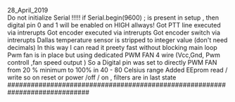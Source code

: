 28_April_2019	
Do not initialize Serial !!!!!
if  Serial.begin(9600) ;  is present in setup , then digital pin 0 and 1 will be enabled on HIGH allways!
Got PTT line executed via intrerupts
Got encoder executed via intrerupts
Got encoder switch via intrerupts
Dallas temperature sensor is stripped to integer value (don't need decimals)
     In this way I can read it preety fast without blocking main loop
Pwm fan is in place but using dedicated PWM FAN 4 wire (Vcc,Gnd, Pwm controll ,fan speed output )
     So a Digital pin was set to directly PWM FAN from 20 % minimum to 100% in 40 - 80 Celsius range
Added EEprom read / write so on reset or power /off / on , filters are in last  state	 
#############################################################################


